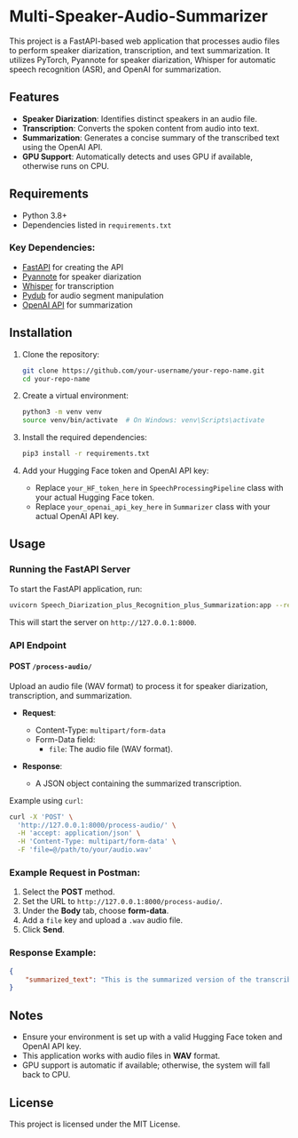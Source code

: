 
# Multi-Speaker-Audio-Summarizer

This project is a FastAPI-based web application that processes audio files to perform speaker diarization, transcription, and text summarization. It utilizes PyTorch, Pyannote for speaker diarization, Whisper for automatic speech recognition (ASR), and OpenAI for summarization.

## Features

- **Speaker Diarization**: Identifies distinct speakers in an audio file.
- **Transcription**: Converts the spoken content from audio into text.
- **Summarization**: Generates a concise summary of the transcribed text using the OpenAI API.
- **GPU Support**: Automatically detects and uses GPU if available, otherwise runs on CPU.

## Requirements

- Python 3.8+
- Dependencies listed in `requirements.txt`

### Key Dependencies:

- [FastAPI](https://fastapi.tiangolo.com/) for creating the API
- [Pyannote](https://github.com/pyannote/pyannote-audio) for speaker diarization
- [Whisper](https://github.com/openai/whisper) for transcription
- [Pydub](https://github.com/jiaaro/pydub) for audio segment manipulation
- [OpenAI API](https://beta.openai.com/docs/) for summarization

## Installation

1. Clone the repository:
   ```bash
   git clone https://github.com/your-username/your-repo-name.git
   cd your-repo-name
   ```

2. Create a virtual environment:
   ```bash
   python3 -m venv venv
   source venv/bin/activate  # On Windows: venv\Scripts\activate
   ```

3. Install the required dependencies:
   ```bash
   pip3 install -r requirements.txt
   ```

4. Add your Hugging Face token and OpenAI API key:
   - Replace `your_HF_token_here` in `SpeechProcessingPipeline` class with your actual Hugging Face token.
   - Replace `your_openai_api_key_here` in `Summarizer` class with your actual OpenAI API key.

## Usage

### Running the FastAPI Server

To start the FastAPI application, run:

```bash
uvicorn Speech_Diarization_plus_Recognition_plus_Summarization:app --reload
```

This will start the server on `http://127.0.0.1:8000`.

### API Endpoint

#### POST `/process-audio/`

Upload an audio file (WAV format) to process it for speaker diarization, transcription, and summarization.

- **Request**:
  - Content-Type: `multipart/form-data`
  - Form-Data field:
    - `file`: The audio file (WAV format).

- **Response**:
  - A JSON object containing the summarized transcription.

Example using `curl`:

```bash
curl -X 'POST' \
  'http://127.0.0.1:8000/process-audio/' \
  -H 'accept: application/json' \
  -H 'Content-Type: multipart/form-data' \
  -F 'file=@/path/to/your/audio.wav'
```

### Example Request in Postman:

1. Select the **POST** method.
2. Set the URL to `http://127.0.0.1:8000/process-audio/`.
3. Under the **Body** tab, choose **form-data**.
4. Add a `file` key and upload a `.wav` audio file.
5. Click **Send**.

### Response Example:

```json
{
    "summarized_text": "This is the summarized version of the transcribed audio."
}
```

## Notes

- Ensure your environment is set up with a valid Hugging Face token and OpenAI API key.
- This application works with audio files in **WAV** format.
- GPU support is automatic if available; otherwise, the system will fall back to CPU.

## License

This project is licensed under the MIT License.
